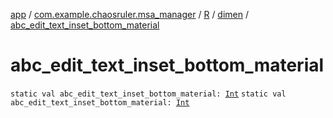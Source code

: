 [app](../../../index.md) / [com.example.chaosruler.msa_manager](../../index.md) / [R](../index.md) / [dimen](index.md) / [abc_edit_text_inset_bottom_material](.)

# abc_edit_text_inset_bottom_material

`static val abc_edit_text_inset_bottom_material: `[`Int`](https://kotlinlang.org/api/latest/jvm/stdlib/kotlin/-int/index.html)
`static val abc_edit_text_inset_bottom_material: `[`Int`](https://kotlinlang.org/api/latest/jvm/stdlib/kotlin/-int/index.html)